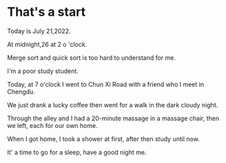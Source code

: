 # That's a start

 Today is July 21,2022.
 
 At midnight,26 at 2 o 'clock.


Merge sort and quick sort is too hard to understand for me.

I'm a poor study student.

Today, at 7 o'clock I went to Chun Xi Road with a friend who I meet in Chengdu.

We just drank a  lucky coffee then went for a walk  in the dark cloudy night.

Through the alley and I had a 20-minute massage in a massage chair, then we left, each for our own home.

When I got home, I took a shower at first, after then study until now.

It' a time to go for a sleep, have a good night me.